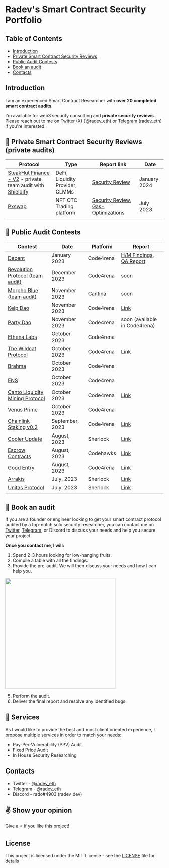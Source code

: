 # Radev's Smart Contract Security Portfolio

## Table of Contents
 - [Introduction](#introduction)
 - [Private Smart Contract Security Reviews](#private-smart-contract-security-reviews-private-audits)
 - [Public Audit Contests](#public-audit-contests)
 - [Book an audit](#book-an-audit)
 - [Contacts](#contacts)

## Introduction
I am an experienced Smart Contract Researcher with **over 20 completed smart contract audits**.

I'm available for web3 security consulting and **private security reviews**. Please reach out to me on [Twitter (X)](https://twitter.com/radev_eth) (@radev_eth) or [Telegram](https://t.me/radev_eth) (radev_eth) if you're interested.

## :hammer: Private Smart Contract Security Reviews (private audits)

| Protocol                                                                                                                 | Type                                                                            | Report link                                                                                                              | Date         |
| ------------------------------------------------------------------------------------------------------------------------ | ------------------------------------------------------------------------------- | ------------------------------------------------------------------------------------------------------------------------ | ------------ |
| [SteakHut Finance - V2](https://www.steakhut.finance/) - private team audit with [Shieldify](https://www.shieldify.org/) | DeFi, Liquidity Provider, CLMMs                                                 | [Security Review](https://github.com/shieldify-security/audits-portfolio/blob/main/reports/SteakHut-Security-Review.pdf) | January 2024 |
| [Pxswap](https://www.pxswap.xyz/)                                                                                        | NFT OTC Trading platform                                                        | [Security Review](https://github.com/radeveth/web3-security-portfolio/blob/main/private-audits/pxwap/pxswap-security-review.md), [Gas-Optimizations](https://github.com/radeveth/web3-security-portfolio/blob/main/private-audits/pxwap/pxswap-gas-optimizations-report.md)    | July 2023 |
| | | | |

## :hammer: Public Audit Contests

| Contest                                                                                                       | Date             | Platform  | Report                                                             |
| ------------------------------------------------------------------------------------------------------------- | ---------------- | --------- | ------------------------------------------------------------------------------------------------------------------------------ |
| [Decent](https://code4rena.com/audits/2024-01-decent#top)                                                     | January 2023     | Code4rena | [H/M Findings](https://github.com/radeveth/web3-security-portfolio/blob/main/contest-audits/decent-h-m-report.md), [QA Report](https://github.com/radeveth/web3-security-portfolio/blob/main/contest-audits/decent-qa-report.md) |
| [Revolution Protocol (team audit)](https://code4rena.com/audits/2023-12-revolution-protocol#top)              | December 2023    | Code4rena | soon                                                                                                                           |
| [Morpho Blue (team audit)]()                                                                                  | November 2023    | Cantina   | soon                                                                                                                           |
| [Kelp Dao](https://code4rena.com/audits/2023-11-kelp-dao-rseth#top)                                           | November 2023    | Code4rena | [Link](https://github.com/radeveth/web3-security-portfolio/blob/main/contest-audits/kelp-dao-report.md)                        |
| [Party Dao](https://code4rena.com/audits/2023-10-party-protocol#top)                                          | November 2023    | Code4rena | soon (available in Code4rena)                                                                                                  |
| [Ethena Labs](https://code4rena.com/audits/2023-10-ethena-labs#top)                                           | October 2023     | Code4rena |                                                                                                                                |
| [The Wildcat Protocol](https://code4rena.com/audits/2023-10-the-wildcat-protocol#top)                         | October 2023     | Code4rena | [Link](https://github.com/radeveth/web3-security-portfolio/blob/main/contest-audits/the-wildcat-protocol-report.md)            |
| [Brahma](https://code4rena.com/audits/2023-10-brahma#top)                                                     | October 2023     | Code4rena |                                                                                                                                |
| [ENS](https://code4rena.com/audits/2023-10-ens#top)                                                           | October 2023     | Code4rena |                                                                                                                                |
| [Canto Liquidity Mining Protocol](https://code4rena.com/audits/2023-10-canto-liquidity-mining-protocol#top)   | October 2023     | Code4rena | [Link](https://github.com/radeveth/web3-security-portfolio/blob/main/contest-audits/canto-liquidity-mining-protocol-report.md) |
| [Venus Prime](https://code4rena.com/audits/2023-09-venus-prime#top)                                           | October 2023     | Code4rena |                                                                                                                                |
| [Chainlink Staking v0.2](https://code4rena.com/audits/2023-08-chainlink-staking-v02#top)                      | September, 2023  | Code4rena | [Link](https://github.com/radeveth/web3-security-portfolio/blob/main/contest-audits/chainlink-staking-v2-report.md)            |           
| [Cooler Update](https://audits.sherlock.xyz/contests/107)                                                     | August, 2023     | Sherlock  | [Link](https://github.com/radeveth/web3-security-portfolio/blob/main/contest-audits/cooler-update-report.md)                   |
| [Escrow Contracts](https://www.codehawks.com/contests/cljyfxlc40003jq082s0wemya)                              | August, 2023     | Codehawks | [Link](https://github.com/radeveth/web3-security-portfolio/blob/main/contest-audits/escrow-contracts-report.md)                |
| [Good Entry](https://code4rena.com/audits/2023-08-good-entry#top)                                             | August, 2023     | Code4rena | [Link](https://github.com/radeveth/web3-security-portfolio/blob/main/contest-audits/good-entry-report.md)                      |
| [Arrakis](https://audits.sherlock.xyz/contests/86)                                                            | July, 2023       | Sherlock  | [Link](https://github.com/radeveth/web3-security-portfolio/blob/main/contest-audits/arrakis-report.md)                         |
| [Unitas Protocol](https://audits.sherlock.xyz/contests/73)                                                    | July, 2023       | Sherlock  | [Link](https://github.com/radeveth/web3-security-portfolio/blob/main/contest-audits/unitas-protocol-report.md)                 |
|                                                                                                               |                  |           |                                                                                                                                |


## :hammer: Book an audit
If you are a founder or engineer looking to get your smart contract protocol audited by a top-notch solo security researcher, you can contact me on [Twitter](https://twitter.com/radev_eth), [Telegram](https://t.me/radev_eth), or Discord to discuss your needs and help you secure your project.

**Once you contact me, I will:**
1. Spend 2-3 hours looking for low-hanging fruits.
2. Compile a table with all the findings.
3. Provide the pre-audit. We will then discuss your needs and how I can help you.
<img src="https://github.com/radeveth/private-audits/assets/88380154/e276ddc1-1121-4ff4-9931-ac593d9e0012" width="350"/>
   
5. Perform the audit.
6. Deliver the final report and resolve any identified bugs.


## :hammer: Services

As I would like to provide the best and most client oriented experience, I propose multiple services in order to match your needs:
- Pay-Per-Vulnerability (PPV) Audit
- Fixed Price Audit
- In House Security Researching

## Contacts

- Twitter - [@radev_eth](https://twitter.com/radev_eth)
- Telegram - [@radev_eth](https://t.me/radev_eth)
- Discord - rado#4903 (radev_dev)


## :v: Show your opinion
Give a :star: if you like this project!


## License
This project is licensed under the MIT License - see the [LICENSE](LICENSE) file for details
